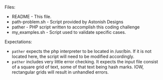 Files:
  * README          - This file.
  * path-problem.sh - Script provided by Astonish Designs
  * pather          - PHP script written to accomplish this coding challenge
  * my_examples.sh  - Script used to validate specific cases.

Expectations:
* `pather` expects the php interpreter to be located in /usr/bin.  If it is not located here, the script will need to be modified accordingly.
* `pather` includes very little error checking.  It expects the input file consist of a square grid of text, some of that text being hash marks.  IOW, rectangular grids will result in unhandled errors.
